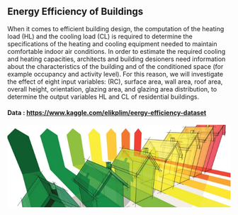 ## Energy Efficiency of Buildings

When it comes to efficient building design, the computation of the heating load (HL) and the cooling load (CL) is required to determine the specifications of the heating and cooling equipment needed to maintain comfortable indoor air conditions. In order to estimate the required cooling and heating capacities, architects and building desioners need information about the characteristics of the building and of the conditioned space (for example occupancy and activity level). For this reason, we will investigate the effect of eight input variables: (RC), surface area, wall area, roof area, overall height, orientation, glazing area, and glazing area distribution, to determine the output variables HL and CL of residential buildings.

#### Data : https://www.kaggle.com/elikplim/eergy-efficiency-dataset

![](image/Energy.jpg)



